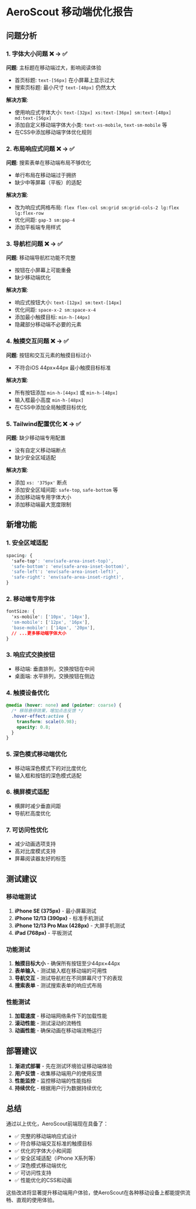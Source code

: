 # AeroScout 移动端优化报告

## 问题分析

### 1. 字体大小问题 ❌ → ✅
**问题**: 主标题在移动端过大，影响阅读体验
- 首页标题: `text-[56px]` 在小屏幕上显示过大
- 搜索页标题: 最小尺寸 `text-[48px]` 仍然太大

**解决方案**:
- 使用响应式字体大小: `text-[32px] xs:text-[36px] sm:text-[48px] md:text-[56px]`
- 添加自定义移动端字体大小类: `text-xs-mobile`, `text-sm-mobile` 等
- 在CSS中添加移动端字体优化规则

### 2. 布局响应式问题 ❌ → ✅
**问题**: 搜索表单在移动端布局不够优化
- 单行布局在移动端过于拥挤
- 缺少中等屏幕（平板）的适配

**解决方案**:
- 改为响应式网格布局: `flex flex-col sm:grid sm:grid-cols-2 lg:flex lg:flex-row`
- 优化间距: `gap-3 sm:gap-4`
- 添加平板端专用样式

### 3. 导航栏问题 ❌ → ✅
**问题**: 移动端导航栏功能不完整
- 按钮在小屏幕上可能重叠
- 缺少移动端优化

**解决方案**:
- 响应式按钮大小: `text-[12px] sm:text-[14px]`
- 优化间距: `space-x-2 sm:space-x-4`
- 添加最小触摸目标: `min-h-[44px]`
- 隐藏部分移动端不必要的元素

### 4. 触摸交互问题 ❌ → ✅
**问题**: 按钮和交互元素的触摸目标过小
- 不符合iOS 44px×44px 最小触摸目标标准

**解决方案**:
- 所有按钮添加 `min-h-[44px]` 或 `min-h-[48px]`
- 输入框最小高度 `min-h-[48px]`
- 在CSS中添加全局触摸目标优化

### 5. Tailwind配置优化 ❌ → ✅
**问题**: 缺少移动端专用配置
- 没有自定义移动端断点
- 缺少安全区域适配

**解决方案**:
- 添加 `xs: '375px'` 断点
- 添加安全区域间距: `safe-top`, `safe-bottom` 等
- 添加移动端专用字体大小
- 添加移动端最大宽度限制

## 新增功能

### 1. 安全区域适配
```css
spacing: {
  'safe-top': 'env(safe-area-inset-top)',
  'safe-bottom': 'env(safe-area-inset-bottom)',
  'safe-left': 'env(safe-area-inset-left)',
  'safe-right': 'env(safe-area-inset-right)',
}
```

### 2. 移动端专用字体
```css
fontSize: {
  'xs-mobile': ['10px', '14px'],
  'sm-mobile': ['12px', '16px'],
  'base-mobile': ['14px', '20px'],
  // ...更多移动端字体大小
}
```

### 3. 响应式交换按钮
- 移动端: 垂直排列，交换按钮在中间
- 桌面端: 水平排列，交换按钮在侧边

### 4. 触摸设备优化
```css
@media (hover: none) and (pointer: coarse) {
  /* 移除悬停效果，增加点击反馈 */
  .hover-effect:active {
    transform: scale(0.98);
    opacity: 0.8;
  }
}
```

### 5. 深色模式移动端优化
- 移动端深色模式下的对比度优化
- 输入框和按钮的深色模式适配

### 6. 横屏模式适配
- 横屏时减少垂直间距
- 导航栏高度优化

### 7. 可访问性优化
- 减少动画选项支持
- 高对比度模式支持
- 屏幕阅读器友好的标签

## 测试建议

### 移动端测试
1. **iPhone SE (375px)** - 最小屏幕测试
2. **iPhone 12/13 (390px)** - 标准手机测试
3. **iPhone 12/13 Pro Max (428px)** - 大屏手机测试
4. **iPad (768px)** - 平板测试

### 功能测试
1. **触摸目标大小** - 确保所有按钮至少44px×44px
2. **表单输入** - 测试输入框在移动端的可用性
3. **导航交互** - 测试导航栏在不同屏幕尺寸下的表现
4. **搜索表单** - 测试搜索表单的响应式布局

### 性能测试
1. **加载速度** - 移动端网络条件下的加载性能
2. **滚动性能** - 测试滚动的流畅性
3. **动画性能** - 确保动画在移动端流畅运行

## 部署建议

1. **渐进式部署** - 先在测试环境验证移动端体验
2. **用户反馈** - 收集移动端用户的使用反馈
3. **性能监控** - 监控移动端的性能指标
4. **持续优化** - 根据用户行为数据持续优化

## 总结

通过以上优化，AeroScout前端现在具备了：
- ✅ 完整的移动端响应式设计
- ✅ 符合移动端交互标准的触摸目标
- ✅ 优化的字体大小和间距
- ✅ 安全区域适配（iPhone X系列等）
- ✅ 深色模式移动端优化
- ✅ 可访问性支持
- ✅ 性能优化的CSS和动画

这些改进将显著提升移动端用户体验，使AeroScout在各种移动设备上都能提供流畅、直观的使用体验。
